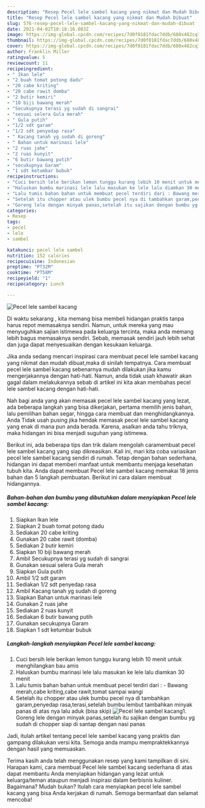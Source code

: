 ```yaml
---
description: "Resep Pecel lele sambel kacang yang nikmat dan Mudah Dibuat"
title: "Resep Pecel lele sambel kacang yang nikmat dan Mudah Dibuat"
slug: 576-resep-pecel-lele-sambel-kacang-yang-nikmat-dan-mudah-dibuat
date: 2021-04-02T18:18:16.083Z
image: https://img-global.cpcdn.com/recipes/7d0f0181fdac7ddb/680x482cq70/pecel-lele-sambel-kacang-foto-resep-utama.jpg
thumbnail: https://img-global.cpcdn.com/recipes/7d0f0181fdac7ddb/680x482cq70/pecel-lele-sambel-kacang-foto-resep-utama.jpg
cover: https://img-global.cpcdn.com/recipes/7d0f0181fdac7ddb/680x482cq70/pecel-lele-sambel-kacang-foto-resep-utama.jpg
author: Franklin Miller
ratingvalue: 5
reviewcount: 11
recipeingredient:
- " Ikan lele"
- "2 buah tomat potong dadu"
- "20 cabe kriting"
- "20 cabe rawit domba"
- "2 butir kemiri"
- "10 biji bawang merah"
- "Secukupnya terasi yg sudah di sangrai"
- "sesuai selera Gula merah"
- " Gula putih"
- "1/2 sdt garam"
- "1/2 sdt penyedap rasa"
- " Kacang tanah yg sudah di goreng"
- " Bahan untuk marinasi lele"
- "2 ruas jahe"
- "2 ruas kunyit"
- "6 butir bawang putih"
- "secukupnya Garam"
- "1 sdt ketumbar bubuk"
recipeinstructions:
- "Cuci bersih lele berikan lemon tunggu kurang lebih 10 menit untuk menghilangkan bau amis"
- "Haluskan bumbu marinasi lele lalu masukan ke lele lalu diamkan 30 menit"
- "Lalu tumis bahan bahan untuk membuat pecel terdiri dari : Bawang merah,cabe kriting,cabe rawit,tomat sampai wangi"
- "Setelah itu chopper atau ulek bumbu pecel nya di tambahkan garam,penyedap rasa,terasi,setelah bumbu lembut tambahkan minyak panas di atas nya lalu aduk (bisa skip)"
- "Goreng lele dengan minyak panas,setelah itu sajikan dengan bumbu yg sudah di chopper siap di santap dengan nasi panas"
categories:
- Resep
tags:
- pecel
- lele
- sambel

katakunci: pecel lele sambel 
nutrition: 152 calories
recipecuisine: Indonesian
preptime: "PT32M"
cooktime: "PT58M"
recipeyield: "1"
recipecategory: Lunch

---
```



![Pecel lele sambel kacang](https://img-global.cpcdn.com/recipes/7d0f0181fdac7ddb/680x482cq70/pecel-lele-sambel-kacang-foto-resep-utama.jpg)

Di waktu  sekarang , kita memang bisa membeli hidangan praktis tanpa harus repot memasaknya sendiri. Namun, untuk mereka yang mau menyuguhkan sajian istimewa pada keluarga tercinta, maka anda memang lebih bagus memasaknya sendiri. Sebab, memasak sendiri jauh lebih sehat dan juga dapat menyesuaikan dengan kesukaan keluarga.

Jika anda sedang mencari inspirasi cara membuat pecel lele sambel kacang yang nikmat dan mudah dibuat,maka di sinilah tempatnya. Cara membuat pecel lele sambel kacang  sebenarnya mudah dilakukan jika kamu mengerjakannya dengan hati-hati. Namun, anda tidak usah khawatir akan gagal dalam melakukannya 
sebab di artikel ini kita akan membahas pecel lele sambel kacang dengan hati-hati.  



Nah bagi anda yang akan memasak pecel lele sambel kacang yang lezat, ada beberapa langkah yang bisa dikerjakan, pertama memilih jenis bahan, lalu pemilihan bahan segar, hingga cara membuat dan menghidangkannya. Anda Tidak usah pusing jika hendak memasak pecel lele sambel kacang yang enak di mana pun anda berada. Karena, asalkan anda  tahu triknya, maka hidangan ini bisa menjadi suguhan yang istimewa.

Berikut ini, ada beberapa tips dan trik dalam mengolah caramembuat pecel lele sambel kacang yang siap dikreasikan. Kali ini, mari kita coba variasikan pecel lele sambel kacang sendiri di rumah. Tetap dengan bahan sederhana, hidangan ini dapat memberi manfaat untuk membantu menjaga kesehatan tubuh kita. Anda dapat membuat Pecel lele sambel kacang memakai 18 jenis bahan dan 5 langkah pembuatan. Berikut ini cara dalam membuat hidangannya.

<!--inarticleads1-->

##### Bahan-bahan dan bumbu yang dibutuhkan dalam menyiapkan Pecel lele sambel kacang:

1. Siapkan  Ikan lele
1. Siapkan 2 buah tomat potong dadu
1. Sediakan 20 cabe kriting
1. Gunakan 20 cabe rawit (domba)
1. Sediakan 2 butir kemiri
1. Siapkan 10 biji bawang merah
1. Ambil Secukupnya terasi yg sudah di sangrai
1. Gunakan sesuai selera Gula merah
1. Siapkan  Gula putih
1. Ambil 1/2 sdt garam
1. Sediakan 1/2 sdt penyedap rasa
1. Ambil  Kacang tanah yg sudah di goreng
1. Siapkan  Bahan untuk marinasi lele
1. Gunakan 2 ruas jahe
1. Sediakan 2 ruas kunyit
1. Sediakan 6 butir bawang putih
1. Gunakan secukupnya Garam
1. Siapkan 1 sdt ketumbar bubuk




<!--inarticleads2-->

##### Langkah-langkah menyiapkan Pecel lele sambel kacang:

1. Cuci bersih lele berikan lemon tunggu kurang lebih 10 menit untuk menghilangkan bau amis
1. Haluskan bumbu marinasi lele lalu masukan ke lele lalu diamkan 30 menit
1. Lalu tumis bahan bahan untuk membuat pecel terdiri dari : - Bawang merah,cabe kriting,cabe rawit,tomat sampai wangi
1. Setelah itu chopper atau ulek bumbu pecel nya di tambahkan garam,penyedap rasa,terasi,setelah bumbu lembut tambahkan minyak panas di atas nya lalu aduk (bisa skip)
<img src="//assets-global.cpcdn.com/assets/icons/button_play-2c75c40dde080a61004c1f40b05d8f140eaff45d7e9e6481dc71c63d2e7c4909.png" alt="Pecel lele sambel kacang">1. Goreng lele dengan minyak panas,setelah itu sajikan dengan bumbu yg sudah di chopper siap di santap dengan nasi panas




Jadi, itulah artikel tentang  pecel lele sambel kacang  yang praktis dan gampang dilakukan versi kita. Semoga anda mampu mempraktekkannya dengan hasil yang memuaskan. 

Terima kasih anda telah menggunakan resep yang kami tampilkan di sini. Harapan kami, cara membuat  Pecel lele sambel kacang sederhana di atas dapat membantu Anda menyiapkan hidangan yang lezat untuk keluarga/teman ataupun menjadi inspirasi dalam berbisnis kuliner. Bagaimana? Mudah bukan? Itulah cara menyiapkan pecel lele sambel kacang yang bisa Anda kerjakan di rumah. Semoga bermanfaat dan selamat mencoba!

